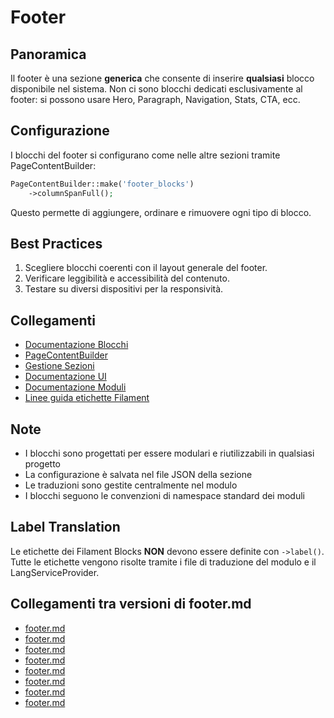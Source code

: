 # Footer

## Panoramica
Il footer è una sezione **generica** che consente di inserire **qualsiasi** blocco disponibile nel sistema. Non ci sono blocchi dedicati esclusivamente al footer: si possono usare Hero, Paragraph, Navigation, Stats, CTA, ecc.

## Configurazione
I blocchi del footer si configurano come nelle altre sezioni tramite PageContentBuilder:
```php
PageContentBuilder::make('footer_blocks')
    ->columnSpanFull();
```
Questo permette di aggiungere, ordinare e rimuovere ogni tipo di blocco.

## Best Practices
1. Scegliere blocchi coerenti con il layout generale del footer.
2. Verificare leggibilità e accessibilità del contenuto.
3. Testare su diversi dispositivi per la responsività.

## Collegamenti
- [Documentazione Blocchi](../blocks/README.md)
- [PageContentBuilder](../filament-forms.md)
- [Gestione Sezioni](../sections/footer-section.md)
- [Documentazione UI](../../UI/docs/README.md)
- [Documentazione Moduli](../../Xot/docs/modules.md)
- [Linee guida etichette Filament](/docs/filament-block-labels.md)

## Note
- I blocchi sono progettati per essere modulari e riutilizzabili in qualsiasi progetto
- La configurazione è salvata nel file JSON della sezione
- Le traduzioni sono gestite centralmente nel modulo
- I blocchi seguono le convenzioni di namespace standard dei moduli

## Label Translation
Le etichette dei Filament Blocks **NON** devono essere definite con `->label()`. Tutte le etichette vengono risolte tramite i file di traduzione del modulo e il LangServiceProvider.

## Collegamenti tra versioni di footer.md
* [footer.md](docs/laravel-app/themes/one/components/footer.md)
* [footer.md](docs/sections/footer.md)
* [footer.md](laravel/Modules/UI/docs/components/footer.md)
* [footer.md](laravel/Modules/Cms/docs/blocks/footer.md)
* [footer.md](laravel/Modules/Cms/docs/themes/one/footer.md)
* [footer.md](laravel/Modules/Cms/docs/components/footer.md)
* [footer.md](laravel/Themes/One/docs/components/layouts/footer.md)
* [footer.md](laravel/Themes/One/docs/sections/footer.md)

